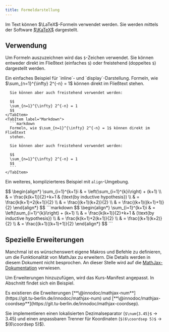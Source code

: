 ```yaml
---
title: Formeldarstellung
---
```


Im Text können $\LaTeX$-Formeln verwendet werden. Sie werden mittels der
Software [$\KaTeX$](https://katex.org/) dargestellt.

## Verwendung

Um Formeln auszuzeichnen wird das `$`-Zeichen verwendet. Sie können entweder
direkt im Fließtext (einfaches `$`) oder freistehend (doppeltes `$`)
dargestellt werden.

<Example>
  Ein einfaches Beispiel für `inline`- und `display`-Darstellung.

  <Tabs>
    <TabItem label="Ergebnis">
      Formeln, wie $\sum_{n=1}^{\infty} 2^{-n} = 1$ können direkt im Fließtext
      stehen.

      Sie können aber auch freistehend verwendet werden:

      $$
      \sum_{n=1}^{\infty} 2^{-n} = 1
      $$
    </TabItem>
    <TabItem label="Markdown">
      ```markdown
      Formeln, wie $\sum_{n=1}^{\infty} 2^{-n} = 1$ können direkt im Fließtext
      stehen.

      Sie können aber auch freistehend verwendet werden:

      $$
      \sum_{n=1}^{\infty} 2^{-n} = 1
      $$
      ```
    </TabItem>
  </Tabs>

  Ein weiteres, komplizierteres Beispiel mit `align`-Umgebung.

  <Tabs>
    <TabItem label="Ergebnis">
      $$
      \begin{align*}
        \sum_{i=1}^{k+1}i & = \left(\sum_{i=1}^{k}i\right) + (k+1) \\
        & = \frac{k(k+1)}{2}+k+1 & (\text{by inductive hypothesis}) \\
        & = \frac{k(k+1)+2(k+1)}{2} \\
        & = \frac{(k+1)(k+2)}{2} \\
        & = \frac{(k+1)((k+1)+1)}{2}
      \end{align*}
      $$
    </TabItem>
    <TabItem label="Markdown">
      ```markdown
      $$
      \begin{align*}
        \sum_{i=1}^{k+1}i & = \left(\sum_{i=1}^{k}i\right) + (k+1) \\
        & = \frac{k(k+1)}{2}+k+1 & (\text{by inductive hypothesis}) \\
        & = \frac{k(k+1)+2(k+1)}{2} \\
        & = \frac{(k+1)(k+2)}{2} \\
        & = \frac{(k+1)((k+1)+1)}{2}
      \end{align*}
      $$
      ```
    </TabItem>
  </Tabs>
</Example>

## Spezielle Erweiterungen

Manchmal ist es wünschenswert eigene Makros und Befehle zu definieren, um die
Funktionalität von MathJax zu erweitern. Die Details werden in diesem Dokument
nicht besprochen. An dieser Stelle wird auf die
[MathJax-Dokumentation](https://docs.mathjax.org/en/latest/advanced/extensions.html)
verwiesen.

Um Erweiterungen hinzuzufügen, wird das Kurs-Manifest angepasst. In Abschnitt
[](/section/01-project/02-files/01-manifest#mathjax) findet sich ein Beispiel.

<Info id="innodoc-mathjax">
  Es existieren die Erweiterungen
  [**\@innodoc/mathjax-num**](https://git.tu-berlin.de/innodoc/mathjax-num)
  und
  [**\@innodoc/mathjax-coordsep**](https://git.tu-berlin.de/innodoc/mathjax-coordsep).

  Sie implementieren einen lokalisierten Dezimalseparator
  (`$\num{3.45}$` → $\num{3.45}$) und einen anpassbaren Trenner für Koordinaten
  (`$(6\coordsep 5)$` → $(6\coordsep 5)$).
</Info>
